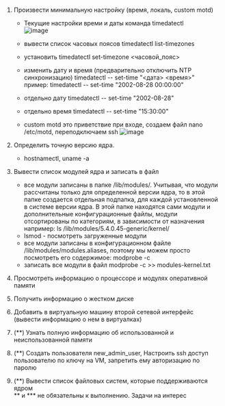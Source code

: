 1. Произвести минимальную настройку (время, локаль, custom motd)  
   - Текущие настройки времи и даты команда timedatectl  
![image](https://github.com/tms-dos21-onl/sergey-novik/assets/77771829/bea3d8fd-82c6-43b1-9eae-5bc4e6f99928)

   - вывести список часовых поясов timedatectl list-timezones
   - установить timedatectl set-timezone <часовой_пояс>
   - изменить дату и время (предварительно отключить NTP синхронизацию) timedatectl -- set-time "<дата> <время>"  
     пример: timedatectl -- set-time "2002-08-28 00:00:00"
   - отдельно дату timedatectl -- set-time "2002-08-28"
   - отдельно время timedatectl -- set-time "15:30:00"
   - custom motd это приветствие при входе, создаем файл nano /etc/motd, переподключаем ssh
![image](https://github.com/tms-dos21-onl/sergey-novik/assets/77771829/cf1d9b6b-cdbf-4660-ae8a-6e9beb2f666b)

2. Определить точную версию ядра.
   -  hostnamectl, uname -a

3. Вывести список модулей ядра и записать в файл
   - все модули записаны в папке /lib/modules/. Учитывая, что модули рассчитаны только для определенной версии ядра, то в этой папке создается отдельная подпапка, для каждой установленной в системе версии ядра. В этой папке находятся сами модули и дополнительные конфигурационные файлы, модули отсортированы по категориям, в зависимости от назначения например: ls /lib/modules/5.4.0.45-generic/kernel/  
   - lsmod - посмотреть загруженные модули
   - все модули записаны в конфигурационном файле /lib/modules/modules.aliases, поэтому мы можем просто посмотреть его содержимое: modprobe -c
   - записать все модули в файл modprobe -c >> modules-kernel.txt  


5. Просмотреть информацию о процессоре и модулях оперативной памяти  
6. Получить информацию о жестком диске  
7. Добавить в виртуальную машину второй сетевой интерфейс (вывести информацию о нем в виртуалках)  
8. (**) Узнать полную информацию об использованной и неиспользованной памяти  
9. (**) Создать пользователя new_admin_user, Настроить ssh доступ пользователю по ключу на VM, запретить ему авторизацию по паролю  
10. (**) Вывести список файловых систем, которые поддерживаются ядром  
** и *** не обязательны к выполнению. Задачи на интерес  
